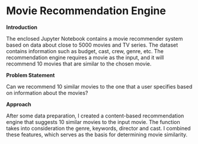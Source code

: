 # Movie Recommendation Engine


**Introduction**

The enclosed Jupyter Notebook contains a movie recommender system based on data about close to 5000 movies and TV series. The dataset contains information such as budget, cast, crew, genre, etc. The recommendation engine requires a movie as the input, and it will recommend 10 movies that are similar to the chosen movie.


**Problem Statement**

Can we recommend 10 similar movies to the one that a user specifies based on information about the movies?


**Approach**

After some data preparation, I created a content-based recommendation engine that suggests 10 similar movies to the input movie. The function takes into consideration the genre, keywords, director and cast. I combined these features, which serves as the basis for determining movie similarity. 
